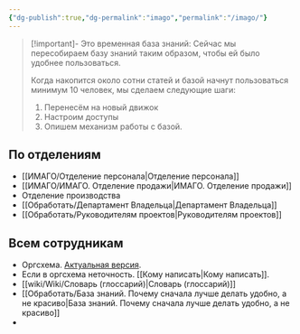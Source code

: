 ```yaml
---
{"dg-publish":true,"dg-permalink":"imago","permalink":"/imago/"}
---
```



> [!important]- Это временная база знаний:
> Сейчас мы пересобираем базу знаний таким образом, чтобы ей было удобнее пользоваться. 
> 
> Когда накопится около сотни статей и базой начнут пользоваться минимум 10 человек, мы сделаем следующие шаги: 
> 1. Перенесём на новый движок
> 2. Настроим доступы
> 3. Опишем механизм работы с базой.

## По отделениям
- [[ИМАГО/Отделение персонала\|Отделение персонала]]
- [[ИМАГО/ИМАГО. Отделение продажи\|ИМАГО. Отделение продажи]]
- Отделение производства
- [[Обработать/Департамент Владельца\|Департамент Владельца]]
- [[Обработать/Руководителям проектов\|Руководителям проектов]]

## Всем сотрудникам
- Оргсхема. [Актуальная версия](https://drive.google.com/drive/folders/1jvzFFoHPm1rgtdqi0KXj82B2PZndO23-?usp=drive_link).
- Если в оргсхема неточность. [[Кому написать\|Кому написать]].
- [[wiki/Wiki/Словарь (глоссарий)\|Словарь (глоссарий)]]
- [[Обработать/База знаний. Почему сначала лучше делать удобно, а не красиво\|База знаний. Почему сначала лучше делать удобно, а не красиво]]
- 